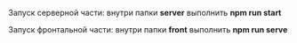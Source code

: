 Запуск серверной части: внутри папки **server** выполнить **npm run start**

Запуск фронтальной части: внутри папки **front** выполнить **npm run serve**
